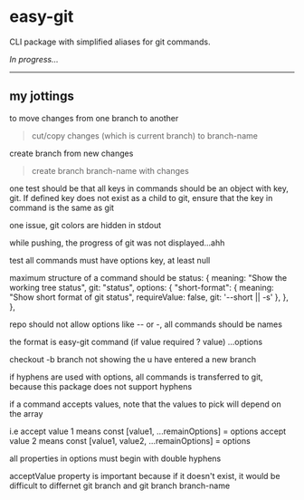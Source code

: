 # easy-git

CLI package with simplified aliases for git commands.

_In progress..._

---

## my jottings

to move changes from one branch to another

> cut/copy changes (which is current branch) to branch-name

create branch from new changes

> create branch branch-name with changes

one test should be that all keys in commands should be an object with key, git. If defined key does not exist as a child to git, ensure that the key in command is the same as git

one issue, git colors are hidden in stdout

while pushing, the progress of git was not displayed...ahh

test all commands must have options key, at least null

maximum structure of a command should be status: {
		meaning: "Show the working tree status",
		git: "status",
		options: {
			"short-format": {
                meaning: "Show short format of git status",
                requireValue: false,
                git: '--short || -s'
			},
		},
	},

repo should not allow options like -- or -, all commands should be names

the format is easy-git command (if value required ? value) ...options

checkout -b branch not showing the u have entered a new branch

if hyphens are used with options, all commands is transferred to git, because this package does not support hyphens

if a command accepts values, note that the values to pick will depend on the array

i.e accept value 1 means const [value1, ...remainOptions] = options
accept value 2 means const [value1, value2, ...remainOptions] = options

all properties in options must begin with double hyphens

acceptValue property is important because if it doesn't exist, it would be difficult to differnet git branch and git branch branch-name
